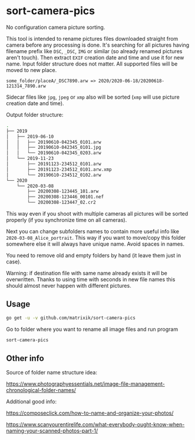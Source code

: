 # sort-camera-pics

No configuration camera picture sorting.

This tool is intended to rename pictures files downloaded straight from camera
before any processing is done. It's searching for all pictures having filename
prefix like `DSC`, `_DSC`, `IMG` or similar (so already renamed pictures aren't
touch). Then extract `EXIF` creation date and time and use it for new name.
Input folder structure does not matter. All supported files will be moved
to new place.

`some_folder/placeA/_DSC7890.arw => 2020/2020-06-18/20200618-121314_7890.arw`

Sidecar files like `jpg`, `jpeg` or `xmp` also will be sorted (`xmp` will use
picture creation date and time).

Output folder structure:

```bash
.
├── 2019
│   ├── 2019-06-10
│   │   ├── 20190610-042345_0101.arw
│   │   ├── 20190610-042345_0101.jpg
│   │   └── 20190610-042345_0203.arw
│   └── 2019-11-23
│       ├── 20191123-234512_0101.arw
│       ├── 20191123-234512_0101.arw.xmp
│       └── 20190610-234512_0102.arw
└── 2020
    └── 2020-03-08
        ├── 20200308-123445_101.arw
        ├── 20200308-123446_00101.nef
        └── 20200308-123447_02.cr2
```

This way even if you shoot with multiple cameras all pictures will be sorted
properly (if you synchronize time on all cameras).

Next you can change subfolders names to contain more useful info like
`2020-03-08_Alice_portrait`. This way if you want to move/copy this folder
somewhere else it will always have unique name. Avoid spaces in names.

You need to remove old and empty folders by hand (it leave them just in case).

Warning: if destination file with same name already exists it will
be overwritten. Thanks to using time with seconds in new file names this should
almost never happen with different pictures.

## Usage

```bash
go get -u -v github.com/matrixik/sort-camera-pics
```

Go to folder where you want to rename all image files and run program

```bash
sort-camera-pics
```

## Other info

Source of folder name structure idea:

https://www.photographyessentials.net/image-file-management-chronological-folder-names/

Additional good info:

https://composeclick.com/how-to-name-and-organize-your-photos/

https://www.scanyourentirelife.com/what-everybody-ought-know-when-naming-your-scanned-photos-part-1/
